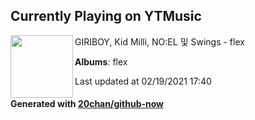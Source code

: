 ## Currently Playing on YTMusic

[<img align="left" width="100" src="https://lh3.googleusercontent.com/M8ICiovQtQGcDg90tzmAJWPjYH6BZfxAhGRm9BmzrXLmYYx4CpUEm2W4drdkjKnKXL9DPaKHLBQojvt1">](https://music.youtube.com/channel/UCMRvw9TUJB5m32YPrxLu7ag)

GIRIBOY, Kid Milli, NO:EL 및 Swings - flex

**Albums**: flex

Last updated at 02/19/2021 17:40

#### Generated with [20chan/github-now](https://github.com/20chan/github-now)


<!--
**20chan/20chan** is a ✨ _special_ ✨ repository because its `README.md` (this file) appears on your GitHub profile.

Here are some ideas to get you started:

- 🔭 I’m currently working on ...
- 🌱 I’m currently learning ...
- 👯 I’m looking to collaborate on ...
- 🤔 I’m looking for help with ...
- 💬 Ask me about ...
- 📫 How to reach me: ...
- 😄 Pronouns: ...
- ⚡ Fun fact: ...
-->
